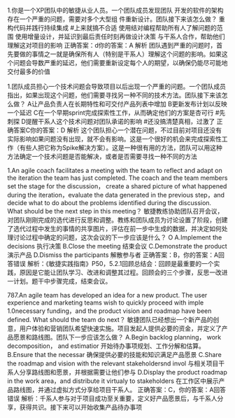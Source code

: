 1.你是一个XP团队中的敏捷从业人员。一个团队成员发现团队
开发的软件的架构存在一个严重的问题，需要对多个大型组
件重新设计。团队接下来该怎么做？
重构代码并践行持续集成  #上来就搞不合适
使用结对编程帮助所有人了解问题的范围
使用增量设计，并延识到最后责任时刻再做设计决策
与干系人合作，帮助他们理解这对项目的影响
正确答案：d你的答案：A
解析
团队遇到严重的问题时，首先要做的事情之一就是确保所有人（特别是干系人）理解这个问题的影响。如果这个问题会导数严重的延迟，他们需要重新设定每个人的期望，以确保仍能尽可能地交付最多的价值

1.团队成员担心一个技术问题会导致项目以后出现一个严重的问题。一个团队成员指出，如果出现这个问题，他们需要寻找另一种不同的技术方法。团队接下来该怎么做？
A让产品负责人在长期特性和可交付产品列表中增加
B更新发布计划以反映一个延迟
C在一个早期sprint完成探索性工作，从而确定他们的方案是杏可行 #先刺探
D提醒干系人这个技术问题对团队承诺的影响    #还没搞清楚真相，过激了
正确答案C你的答案：D
解析
这个团队担心一个潜在问题，不过目前对项目还没有实际影响如果问题没有出现，就不会有影响。这是一个很好的机会来完成探索性工作（有些人把它称为Spike解决方案）。这是一种很有用的方法，团队可以用这种方法确定一个技术问题是否能解决，或者是否需要寻找一种不同的方法

1.An agile coach facilitates a meeting with the team to reflect and adapt on the iteration the team has just completed. The coach and the team members set the stage for the discussion，
create a shared picture of what happened during the iteration，evaluate the data generated in the previous step，and decide what to do about the problems identified during the
discussion. What should be the next step in this meeting？
敏捷教练协助团队召开会议，对团队刚刚完成的选代进行反思和调整。教练和团队成员为讨论设置了阶段，创建了选代过程中发生的事情的共享图片，评估在前一步中生成的数据，并决定如何处理讨论过程中确定的问题，这次会议的下一步应该是什么？
O A.Implement the decisions
执行决策
B.Close the meeting
结束会议
C.Demonstrate the product
演示产品
D.Dismiss the participants
解散参与者
正确答案：B，你的答案：A回答错误
解析：《敏捷实践指南》P50，5.2.1回顾总结会：回顾是最重要的一个实践，原因是它能让团队学习、改进和调整其过程。回顾会的三个步骤，反思一改进一计划。题干中步骤完成，结束会议。

787.An agile team has developed an idea for a new product. The user experience and marketing teams wish to quickly proceed with imple
1.0necessary funding，and the product vision and roadmap have been defined. What should the team do next？
敏捷团队已经想出一个新产品的创意，用户体验和营销团队希望快速实施。项目发起人提供必要的资金，并定义了产品愿景和路线图。团队下一步应该怎么做？
A.Begin backlog planning， work decomposition， and estimatior
开始待办事项规划、工作分解和估算。
B.Ensure that the necessar
确保提供必要的技能和知识满足产品愿景
C.Share the roadmap and vision with the relevant stakeholdersnd invol
与相关项目干系人分享路线图和愿景，并根据需要让他们参与
D.Display the product roadmap in the work area，and distribute it virtualy to stakeholders
在工作区中展示产品路线图，并通过虚拟方式分享给项目干系人。
正确答案：C，你的答案：A回答错误
解析：千系人参与对于项目成功至关重要，定义好产品愿景后，与千系人分享，获得共识。接下来可以开始收集产品待办事项
